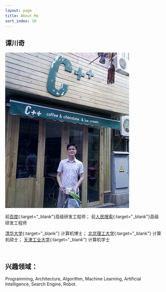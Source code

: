 ```yaml
---
layout: page
title: About Me
sort_index: 10
---
```


谭川奇
---------

![avatar](images/avatar.jpg)


前[百度](http://www.baidu.com){:target="_blank"}高级研发工程师；
前[人民搜索](http://www.jike.com){:target="_blank"}高级研发工程师

[清华大学](http://www.thu.edu.cn){:target="_blank"} 计算机博士；
[北京理工大学](http://www.bit.edu.cn){:target="_blank"} 计算机硕士；
[天津工业大学](http://www.tjpu.edu.cn){:target="_blank"} 计算机学士


<br/>

兴趣领域：
-----------

Programming, Architecture, Algorithm, Machine Learning, Artificial Intelligence, Search Engine, Robot.
